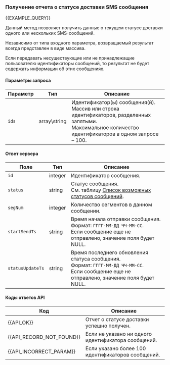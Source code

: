 ### Получение отчета о статусе доставки SMS сообщения
{{EXAMPLE_QUERY}}

Данный метод позволяет получить данные о текущем статусе доставки одного или нескольких SMS-сообщений.

Независимо от типа входного параметра, возвращаемый результат всегда представлен в виде массива. 

Если передавать несуществующие или не принадлежащие пользователю идентификаторы сообщений, то результат не будет содержать информации об этих сообщениях.

#### Параметры запроса

 Параметр   | Тип    | Описание
------------|--------|-----------
`ids`       | array\string | Идентификатор(ы) сообщения(й).<br>Массив или строка идентификаторов, разделенных запятыми.<br>Максимальное количество идентификаторов в одном запросе – 100.

#### Ответ сервера

Поле           | Тип     | Описание
---------------|---------|-------------
`id`             | integer | Идентификатор сообщения.
`status`         | string  | Статус сообщения.<br>Cм. таблицу [Список возможных статусов сообщений](/ru/help/api-docs/other#SmsStatus).
`segNum`         | integer | Количество сегментов в данном сообщении.
`startSendTs`    | string  | Время начала отправки сообщения.<br>Формат: `ГГГГ-ММ-ДД ЧЧ-ММ-СС`.<br>Если сообщение еще не отправлено, значение поля будет NULL.
`statusUpdateTs` | string  | Время последнего обновления статуса сообщения.<br>Формат: `ГГГГ-ММ-ДД ЧЧ-ММ-СС`.<br>Если сообщение еще не отправлено, значение поля будет NULL.

#### Коды ответов API
Код | Описание
----|----
{{API_OK}} | Отчет о статусе доставки успешно получен.
{{API_RECORD_NOT_FOUND}} | Eсли не указано ни одного идентификатора сообщений.
{{API_INCORRECT_PARAM}}  | Eсли указано более 100 идентификаторов сообщений.
